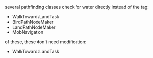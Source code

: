 several pathfinding classes check for water directly instead of the tag:
- WalkTowardsLandTask
- BirdPathNodeMaker
- LandPathNodeMaker
- MobNavigation

of these, these don't need modification:
- WalkTowardsLandTask
